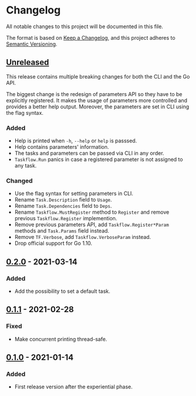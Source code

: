 # Changelog

All notable changes to this project will be documented in this file.

The format is based on [Keep a Changelog](https://keepachangelog.com/en/1.0.0/),
and this project adheres to [Semantic Versioning](https://semver.org/spec/v2.0.0.html).

## [Unreleased](https://github.com/pellared/taskflow/compare/v0.2.0...HEAD)

This release contains multiple breaking changes for both the CLI and the Go API.

The biggest change is the redesign of parameters API so they have to be explicitly registered.
It makes the usage of parameters more controlled and provides a better help output.
Moreover, the parameters are set in CLI using the flag syntax.

### Added

- Help is printed when `-h`, `--help` or `help` is passsed.
- Help contains parameters' information.
- The tasks and parameters can be passed via CLI in any order.
- `Taskflow.Run` panics in case a registered parameter is not assigned to any task.

### Changed

- Use the flag syntax for setting parameters in CLI.
- Rename `Task.Description` field to `Usage`.
- Rename `Task.Dependencies` field to `Deps`.
- Rename `Taskflow.MustRegister` method to `Register` and remove previous `Taskflow.Register` implemention.
- Remove previous parameters API, add `Taskflow.Register*Param` methods and `Task.Params` field instead.
- Remove `TF.Verbose`, add `Taskflow.VerboseParam` instead.
- Drop official support for Go 1.10.

## [0.2.0](https://github.com/pellared/taskflow/compare/v0.1.1...v0.2.0) - 2021-03-14

### Added

- Add the possibility to set a default task.

## [0.1.1](https://github.com/pellared/taskflow/compare/v0.1.0...v0.1.1) - 2021-02-28

### Fixed

- Make concurrent printing thread-safe.

## [0.1.0](https://github.com/pellared/taskflow/releases/tag/v0.1.0) - 2021-01-14

### Added

- First release version after the experiential phase.
